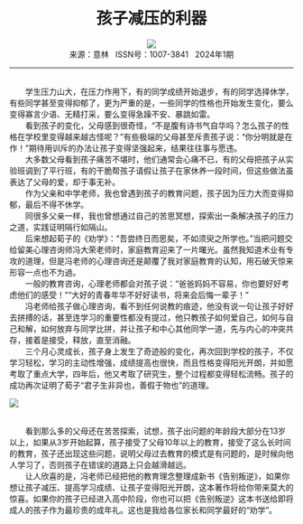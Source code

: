 # <center>孩子减压的利器</center>

<div align=center><img src="http://fslib.vip.qikan.cn/img.ashx?key=%d7%f7%d5%df%a3%ba%c6%d3%d5%fd"></div>

<center>来源：意林   ISSN号：1007-3841   2024年1期</center>

* * *

<br>　　学生压力山大，在压力作用下，有的同学成绩开始退步，有的同学选择休学，有些同学甚至变得抑郁了，更为严重的是，一些同学的性格也开始发生变化，要么变得寡言少语、无精打采，要么变得急躁不安、暴跳如雷。  
　　看到孩子的变化，父母感到很奇怪，“不是腹有诗书气自华吗？怎么孩子的性格在学校里变得越来越古怪呢？”有些极端的父母甚至斥责孩子说：“你分明就是在作！”期待用训斥的办法让孩子变得坚强起来，结果往往事与愿违。  
　　大多数父母看到孩子痛苦不堪时，他们通常会心痛不已，有的父母把孩子从实验班调到了平行班，有的干脆帮孩子请假让孩子在家休养一段时间，但这些做法虽表达了父母的爱，却于事无补。  
　　作为父亲和中学老师，我也曾遇到孩子的教育问题，孩子因为压力大而变得抑郁，最后不得不休学。  
　　同很多父亲一样，我也曾想通过自己的苦思冥想，探索出一条解决孩子的压力之道，实践证明隔行如隔山。  
　　后来想起荀子的《劝学》：“吾尝终日而思矣，不如须臾之所学也。”当把问题交给留美心理咨询师冯大荣老师时，家庭教育迎来了一片曙光。虽然我知道术业有专攻的道理，但是冯老师的心理咨询还是颠覆了我对家庭教育的认知，用石破天惊来形容一点也不为過。  
　　一般的教育咨询，心理老师都会对孩子说：“爸爸妈妈不容易，你也要好好考虑他们的感受！”“大好的青春年华不好好读书，将来会后悔一辈子！”  
　　冯老师给孩子做心理咨询，看不到任何说教的痕迹，他没有说一句让孩子好好去拼搏的话，甚至连学习的重要性都没有提过，他只教孩子如何爱自己，如何与自己和解，如何放弃与同学比拼，并让孩子和中心其他同学一道，先与内心的冲突共存，接着是接受，释放，直至消融。  
　　三个月心灵成长，孩子身上发生了奇迹般的变化，再次回到学校的孩子，不仅学习轻松，学习的主动性增强，成绩提高也很快，而且性格变得阳光开朗，并如愿考取了重点大学，四年后，他又考取了研究生，整个过程都变得轻松流畅。孩子的成功再次证明了荀子“君子生非异也，善假于物也”的道理。

![](http://img.resource.qikan.cn/markvip/qkimages/yili/yili202401/yili20240159-1-l.jpg)

  
<br>　　看到那么多的父母还在苦苦探索，试想，孩子出问题的年龄段大部分在13岁以上，如果从3岁开始起算，孩子接受了父母10年以上的教育，接受了这么长时间的教育，孩子还出现这些问题，说明父母过去教育的模式是有问题的，是时候向他人学习了，否则孩子在错误的道路上只会越滑越远。  
　　让人欣喜的是，冯老师已经把他的教育理念整理成新书《告别叛逆》，如果你想让孩子减压、提高学习成绩、让孩子变得阳光开朗，这本著作将给你带来莫大的惊喜。如果你的孩子已经进入高中阶段，你也可以把《告别叛逆》这本书送给即将成人的孩子作为最珍贵的成年礼。这也是我给各位家长和同学最好的“劝学”。
